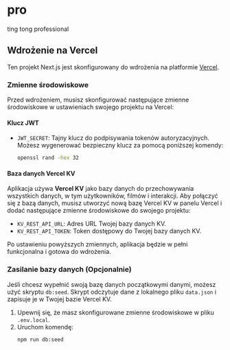 # pro
ting tong professional

## Wdrożenie na Vercel

Ten projekt Next.js jest skonfigurowany do wdrożenia na platformie [Vercel](https://vercel.com/).

### Zmienne środowiskowe

Przed wdrożeniem, musisz skonfigurować następujące zmienne środowiskowe w ustawieniach swojego projektu na Vercel:

#### Klucz JWT

-   `JWT_SECRET`: Tajny klucz do podpisywania tokenów autoryzacyjnych. Możesz wygenerować bezpieczny klucz za pomocą poniższej komendy:
    ```bash
    openssl rand -hex 32
    ```

#### Baza danych Vercel KV

Aplikacja używa **Vercel KV** jako bazy danych do przechowywania wszystkich danych, w tym użytkowników, filmów i interakcji. Aby połączyć się z bazą danych, musisz utworzyć nową bazę Vercel KV w panelu Vercel i dodać następujące zmienne środowiskowe do swojego projektu:

-   `KV_REST_API_URL`: Adres URL Twojej bazy danych KV.
-   `KV_REST_API_TOKEN`: Token dostępowy do Twojej bazy danych KV.

Po ustawieniu powyższych zmiennych, aplikacja będzie w pełni funkcjonalna i gotowa do wdrożenia.

### Zasilanie bazy danych (Opcjonalnie)

Jeśli chcesz wypełnić swoją bazę danych początkowymi danymi, możesz użyć skryptu `db:seed`. Skrypt odczytuje dane z lokalnego pliku `data.json` i zapisuje je w Twojej bazie Vercel KV.

1.  Upewnij się, że masz skonfigurowane zmienne środowiskowe w pliku `.env.local`.
2.  Uruchom komendę:
    ```bash
    npm run db:seed
    ```
